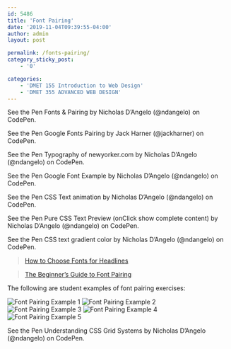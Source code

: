 ```yaml
---
id: 5486
title: 'Font Pairing'
date: '2019-11-04T09:39:55-04:00'
author: admin
layout: post

permalink: /fonts-pairing/
category_sticky_post:
    - '0'

categories:
    - 'DMET 155 Introduction to Web Design'
    - 'DMET 355 ADVANCED WEB DESIGN'
---
```

See the Pen Fonts & Pairing by Nicholas D’Angelo (@ndangelo) on CodePen.

See the Pen Google Fonts Pairing by Jack Harner (@jackharner) on CodePen.

See the Pen Typography of newyorker.com by Nicholas D’Angelo (@ndangelo) on CodePen.

See the Pen Google Font Example by Nicholas D’Angelo (@ndangelo) on CodePen.

See the Pen CSS Text animation by Nicholas D’Angelo (@ndangelo) on CodePen.

See the Pen Pure CSS Text Preview (onClick show complete content) by Nicholas D’Angelo (@ndangelo) on CodePen.

See the Pen CSS text gradient color by Nicholas D’Angelo (@ndangelo) on CodePen.

> [How to Choose Fonts for Headlines](https://www.nuggetofjoy.com/how-to-choose-fonts-for-headlines/)

> [The Beginner’s Guide to Font Pairing](https://www.nuggetofjoy.com/the-beginners-guide-to-font-pairing/)

The following are student examples of font pairing exercises:

![Font Pairing Example 1](https://image-control-storage.s3.amazonaws.com/blog-images/2018/10/17112254/font_pairing_2_Page_21-1024x663.jpg)
![Font Pairing Example 2](https://image-control-storage.s3.amazonaws.com/blog-images/2018/10/17112318/font_pairing_2_Page_11-1024x663.jpg)
![Font Pairing Example 3](https://image-control-storage.s3.amazonaws.com/blog-images/2018/10/17112338/font_pairing_2_Page_2-1024x663.jpg)
![Font Pairing Example 4](https://image-control-storage.s3.amazonaws.com/blog-images/2018/10/17112451/Font-Pairing_Page_2-1024x668.jpg)
![Font Pairing Example 5](https://image-control-storage.s3.amazonaws.com/blog-images/2018/10/17112511/Font-Pairing_Page_1-1024x668.jpg)

See the Pen Understanding CSS Grid Systems by Nicholas D’Angelo (@ndangelo) on CodePen.
